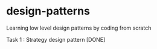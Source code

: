 # design-patterns
Learning low level design patterns by coding from scratch

Task 1 : Strategy design pattern [DONE]

